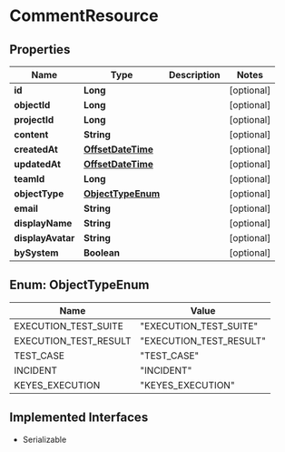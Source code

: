 

# CommentResource

## Properties

Name | Type | Description | Notes
------------ | ------------- | ------------- | -------------
**id** | **Long** |  |  [optional]
**objectId** | **Long** |  |  [optional]
**projectId** | **Long** |  |  [optional]
**content** | **String** |  |  [optional]
**createdAt** | [**OffsetDateTime**](OffsetDateTime.md) |  |  [optional]
**updatedAt** | [**OffsetDateTime**](OffsetDateTime.md) |  |  [optional]
**teamId** | **Long** |  |  [optional]
**objectType** | [**ObjectTypeEnum**](#ObjectTypeEnum) |  |  [optional]
**email** | **String** |  |  [optional]
**displayName** | **String** |  |  [optional]
**displayAvatar** | **String** |  |  [optional]
**bySystem** | **Boolean** |  |  [optional]



## Enum: ObjectTypeEnum

Name | Value
---- | -----
EXECUTION_TEST_SUITE | &quot;EXECUTION_TEST_SUITE&quot;
EXECUTION_TEST_RESULT | &quot;EXECUTION_TEST_RESULT&quot;
TEST_CASE | &quot;TEST_CASE&quot;
INCIDENT | &quot;INCIDENT&quot;
KEYES_EXECUTION | &quot;KEYES_EXECUTION&quot;


## Implemented Interfaces

* Serializable


